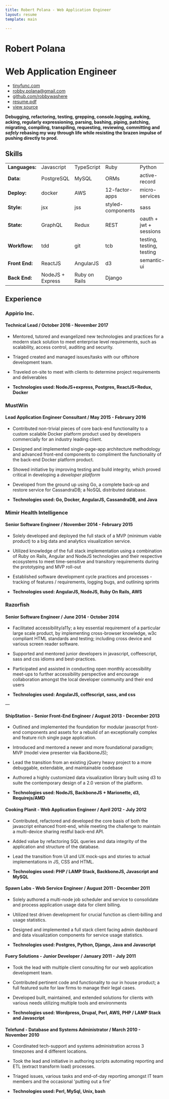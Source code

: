 ```yaml
---
title: Robert Polana - Web Application Engineer
layout: resume
template: main 

---
```


# Robert Polana

# Web Application Engineer

- [tinyfunc.com](https://tinyfunc.com)
- [robby.polana@gmail.com](mailto:robby.polana@gmail.com) 
- [github.com/robbywashere](https://github.com/robbywashere)
- [resume.pdf](https://tinyfunc.com/Robert_Polana_-_Web_Application_Engineer.pdf)
- [view source](https://github.com/robbywashere/tinyfunc/blob/master/src/markdown-pages/resume.md)

**Debugging, refactoring, testing, grepping, console.logging, awking, acking, regularly expressioning, parsing, bashing, piping, patching, migrating, compiling, transpiling, requesting, reviewing, committing and _safely_ rebasing my way through life while resisting the brazen impulse of pushing directly to prod.**

## Skills

|                |                  |               |                   |                           |                              |
| -------------- | ---------------- | ------------- | ----------------- | ------------------------- | ---------------------------- |
| **Languages:** | Javascript       | TypeScript    | Ruby              | Python                    | Go                           |
| **Data:**      | PostgreSQL       | MySQL         | ORMs              | active-record             | NoSQL                        |
| **Deploy:**    | docker           | AWS           | 12-factor-apps    | micro-services            | serverless                   |
| **Style:**     | jsx              | jss           | styled-components | sass                      | css                          |
| **State:**     | GraphQL          | Redux         | REST              | oauth + jwt + sessions    | single-page-app architecture |
| **Workflow:**  | tdd              | git           | tcb               | testing, testing, testing |
| **Front End:** | ReactJS          | AngularJS     | d3                | semantic-ui               | bootstrap                    |
| **Back End:**  | NodeJS + Express | Ruby on Rails | Django                                       

## Experience

### Appirio Inc.

#### Technical Lead / October 2016 - November 2017

- Mentored, tutored and evangelized new technologies and practices for a modern stack solution to meet enterprise level requirements, such as scalability, access control, auditing and security.

- Triaged created and managed issues/tasks with our offshore development team.

- Traveled on-site to meet with clients to determine project requirements and deliverables

* **Technologies used: NodeJS+express, Postgres, ReactJS+Redux, Docker**

### MustWin

#### Lead Application Engineer Consultant / May 2015 - February 2016

- Contributed non-trivial pieces of core back-end functionality to a custom scalable Docker platform product used by developers commercially for an industry leading client.

- Designed and implemented single-page-app architecture methodology and advanced front-end components to compliment the functionality of the back-end Docker platform product.

- Showed initiative by improving testing and build integrity, which proved critical in developing a _developer platform_

- Developed from the ground up using Go, a complete back-up and restore service for CassandraDB; a NoSQL distributed database.

- **Technologies used: Go, Docker, AngularJS, CassandraDB, and Java**

### Mimir Health Intelligence

#### Senior Software Engineer / November 2014 - February 2015

- Solely developed and deployed the full stack of a MVP (minimum viable product) to a big data and analytics visualization service.

- Utilized knowledge of the full stack implementation using a combination of Ruby on Rails, Angular and NodeJS technologies and their respective ecosystems to meet time-sensitive and transitory requirements during the prototyping and MVP roll-out

- Established software development cycle practices and processes - tracking of features / requirements, logging bugs, and outlining sprints

- **Technologies used: AngularJS, NodeJS, Ruby On Rails, AWS**

### Razorfish

#### Senior Software Engineer / June 2014 - October 2014

- Facilitated accessibility/a11y; a key essential requirement of a particular large scale product, by implementing cross-browser knowledge, w3c compliant HTML standards and testing; including cross device and various screen reader software.

- Supported and mentored junior developers in javascript, coffeescript, sass and css idioms and best-practices.

- Participated and assisted in conducting open monthly accessibility meet-ups to further accessibility perspective and encourage collaboration amongst the local developer community and their end users

- **Technologies used: AngularJS, coffescript, sass, and css**

&mdash;

#### ShipStation - Senior Front-End Engineer / August 2013 - December 2013

- Outlined and implemented the foundation for modular javascript front-end components and assets for a rebuild of an exceptionally complex and feature rich single page application.

- Introduced and mentored a newer and more foundational paradigm; MVP (model view presenter via BackboneJS);

- Lead the transition from an existing jQuery heavy project to a more debuggable, extendable, and maintainable codebase

- Authored a highly customized data visualization library built using d3 to suite the contemporary design of a 2.0 version of the platform.

- **Technologies used: NodeJS, BackboneJS + Marionette, d3, Requirejs/AMD**

#### Cooking Planit - Web Application Engineer / April 2012 - July 2012

- Contributed, refactored and developed the core basis of both the javascript enhanced front-end, while meeting the challenge to maintain a multi-device sharing restful back-end API.
- Added value by refactoring SQL queries and data integrity of the application and structure of the database.
- Lead the transition from UI and UX mock-ups and stories to actual implementations in JS, CSS and HTML.

- **Technologies used: PHP / LAMP Stack, BackboneJS, Javascript and MySQL**

#### Spawn Labs - Web Service Engineer / August 2011 - December 2011

- Solely authored a multi-node job scheduler and service to consolidate and process application usage data for client billing.
- Utilized test driven development for crucial function as client-billing and usage statistics.
- Designed and implemented a full stack client facing admin dashboard and data visualization components for service usage statistics.

- **Technologies used: Postgres, Python, Django, Java and Javascript**

#### Fuery Solutions - Junior Developer / January 2011 - July 2011

- Took the lead with multiple client consulting for our web application development team.
- Contributed pertinent code and functionality to our in house product; a full featured suite for law firms to manage their legal cases.
- Developed built, maintained, and extended solutions for clients with various needs utilizing multiple tools and environments

- **Technologies used: Wordpress, Drupal, Perl, AWS, PHP / LAMP Stack and Javascript**

#### Telefund - Database and Systems Administrator / March 2010 - November 2010

- Coordinated tech-support and systems administration across 3 timezones and 4 different locations.

- Took the lead and initiative in authoring scripts automating reporting and ETL (extract transform load) processes.

- Triaged issues, various tasks and end-of-day reporting amongst IT team members and the occasional 'putting out a fire'

- **Technologies used: Perl, MySql, Unix, bash**

